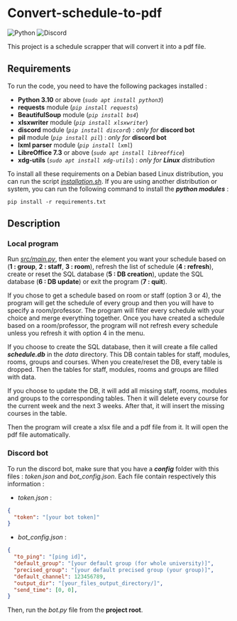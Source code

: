 # Convert-schedule-to-pdf

![Python](https://img.shields.io/badge/python-3670A0?style=for-the-badge&logo=python&logoColor=ffdd54)
![Discord](https://img.shields.io/badge/Discord-%235865F2.svg?style=for-the-badge&logo=discord&logoColor=white)

This project is a schedule scrapper that will convert it into a pdf file.

## Requirements

To run the code, you need to have the following packages installed :

- __Python 3.10__ or above (_```sudo apt install python3```_)
- __requests__ module (_```pip install requests```_)
- __BeautifulSoup__ module (_```pip install bs4```_)
- __xlsxwriter__ module (_```pip install xlsxwriter```_)
- __discord__ module (_```pip install discord```_) : _only for_ __discord bot__
- __pil__ module (_```pip install pil```_) : _only for_ __discord bot__
- __lxml parser__ module (_```pip install lxml```_)
- __LibreOffice 7.3__ or above (_```sudo apt install libreoffice```_)
- __xdg-utils__ (_```sudo apt install xdg-utils```_) : _only for __Linux__ distribution_

To install all these requirements on a Debian based Linux distribution, you can run the script [_installation.sh_](installation.sh). If you are using another distribution or system, you can run the following command to install the __*python modules*__ :

```pip install -r requirements.txt```

## Description

### Local program

Run [_src/main.py_](src/main.py), then enter the element you want your schedule based on (__1 : group__, __2 : staff__, __3 : room__), refresh the list of schedule (__4 : refresh__), create or reset the SQL database (__5 : DB creation__), update the SQL database (__6 : DB update__) or exit the program (__7 : quit__).

If you chose to get a schedule based on room or staff (option 3 or 4), the program will get the schedule of every group and then you will have to specify a room/professor. The program will filter every schedule with your choice and merge everything together. Once you have created a schedule based on a room/professor, the program will not refresh every schedule unless you refresh it with option 4 in the menu.

If you choose to create the SQL database, then it will create a file called ___schedule.db___ in the _data_ directory. This DB contain tables for staff, modules, rooms, groups and courses. When you create/reset the DB, every table is dropped. Then the tables for staff, modules, rooms and groups are filled with data.

If you choose to update the DB, it will add all missing staff, rooms, modules and groups to the corresponding tables. Then it will delete every course for the current week and the next 3 weeks. After that, it will insert the missing courses in the table.

Then the program will create a xlsx file and a pdf file from it. It will open the pdf file automatically.

### Discord bot

To run the discord bot, make sure that you have a ___config___ folder with this files : _token.json_ and _bot_config.json_.
Each file contain respectively this information :

- _token.json_ :

```json
{
  "token": "[your bot token]"
}
```

- _bot_config.json_ :

```json
{
  "to_ping": "[ping id]",
  "default_group": "[your default group (for whole university)]",
  "precised_group": "[your default precised group (your group)]",
  "default_channel": 123456789,
  "output_dir": "[your_files_output_directory/]", 
  "send_time": [0, 0],
}
```

Then, run the _bot.py_ file from the __project root__.
